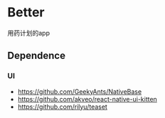 # Better
用药计划的app
## Dependence
### UI
* https://github.com/GeekyAnts/NativeBase
* https://github.com/akveo/react-native-ui-kitten
* https://github.com/rilyu/teaset